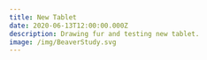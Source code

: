 ```yaml
---
title: New Tablet
date: 2020-06-13T12:00:00.000Z
description: Drawing fur and testing new tablet.
image: /img/BeaverStudy.svg
---
```


